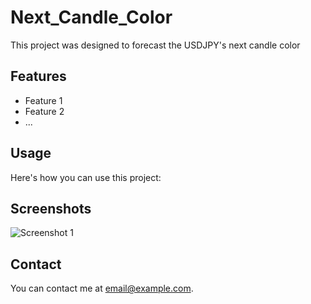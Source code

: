 # Next_Candle_Color
This project was designed to forecast the USDJPY's next candle color

## Features
- Feature 1
- Feature 2
- ...

## Usage
Here's how you can use this project:


## Screenshots
![Screenshot 1](screenshots/screenshot1.png)


## Contact
You can contact me at [email@example.com](mailto:email@example.com).
